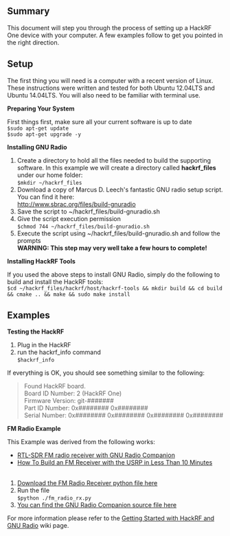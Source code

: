 ## Summary
This document will step you through the process of setting up a HackRF One device with your computer.  A few examples follow to get you pointed in the right direction.

## Setup
The first thing you will need is a computer with a recent version of Linux.  These instructions were written and tested for both Ubuntu 12.04LTS and Ubuntu 14.04LTS.  You will also need to be familiar with terminal use.

**Preparing Your System**

First things first, make sure all your current software is up to date<br>
`$sudo apt-get update`<br>
`$sudo apt-get upgrade -y`

**Installing GNU Radio**

1. Create a directory to hold all the files needed to build the supporting software. In this example we will create a directory called **hackrf_files** under our home folder:<br>
`$mkdir ~/hackrf_files`
2. Download a copy of Marcus D. Leech's fantastic GNU radio setup script.  You can find it here:<br> http://www.sbrac.org/files/build-gnuradio
3. Save the script to ~/hackrf_files/build-gnuradio.sh
4. Give the script execution permission<br>
`$chmod 744 ~/hackrf_files/build-gnuradio.sh`
5. Execute the script using ~/hackrf_files/build-gnuradio.sh and follow the prompts<br>**WARNING: This step may very well take a few hours to complete!**

**Installing HackRF Tools**

If you used the above steps to install GNU Radio, simply do the following to build and install the HackRF tools:<br>
`$cd ~/hackrf_files/hackrf/host/hackrf-tools && mkdir build && cd build && cmake .. && make && sudo make install`

## Examples
**Testing the HackRF**

1. Plug in the HackRF
2. run the hackrf_info command<br>
`$hackrf_info`

If everything is OK, you should see something similar to the following:

> Found HackRF board.<br>
> Board ID Number: 2 (HackRF One)<br>
> Firmware Version: git-#######<br>
> Part ID Number: 0x######## 0x########<br>
> Serial Number: 0x######## 0x######## 0x######## 0x########<br>

**FM Radio Example**

This Example was derived from the following works:
* [RTL-SDR FM radio receiver with GNU Radio Companion](http://www.instructables.com/id/RTL-SDR-FM-radio-receiver-with-GNU-Radio-Companion/) 
* [How To Build an FM Receiver with the USRP in Less Than 10 Minutes](https://www.youtube.com/watch?v=KWeY2yqwVA0)
<br><br>

1. [Download the FM Radio Receiver python file here](https://raw.githubusercontent.com/rrobotics/hackrf-tests/master/fm_radio/fm_radio_rx.py)
2. Run the file <br>
`$python ./fm_radio_rx.py`
3. [You can find the GNU Radio Companion source file here](https://raw.githubusercontent.com/rrobotics/hackrf-tests/master/fm_radio/fm_radio_rx.grc)

For more information please refer to the [Getting Started with HackRF and GNU Radio](https://github.com/mossmann/hackrf/wiki/Getting-Started-with-HackRF-and-GNU-Radio) wiki page.

